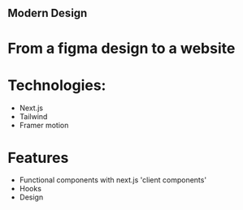 ## Modern Design
# From a figma design to a website

# Technologies:

- Next.js
- Tailwind
- Framer motion

# Features

- Functional components with next.js 'client components'
- Hooks
- Design

